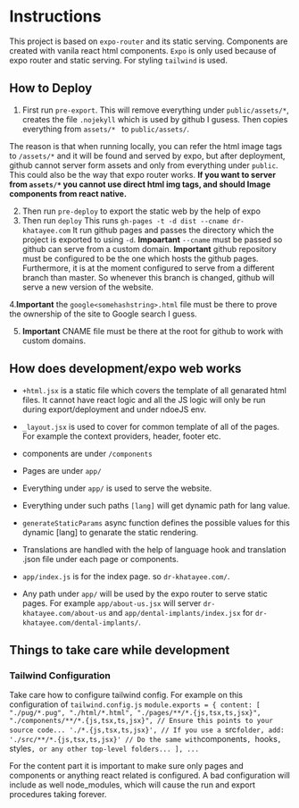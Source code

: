 # Instructions
This project is based on `expo-router` and its static serving. Components are created with vanila react html components. `Expo` is only used because of expo router and static serving. For styling `tailwind` is used.

## How to Deploy
1. First run `pre-export`. This will remove everything under `public/assets/*`, creates the file `.nojekyll` which is used by github I gusess. Then copies everything from `assets/* ` to `public/assets/`. 

The reason is that when running locally, you can refer the html image tags to `/assets/*` and it will be found and served by expo, but after deployment, github cannot server form assets and only from everything under `public`. This could also be the way that expo router works. **If you want to server from `assets/*` you cannot use direct html img tags, and should Image components from react native.**

2. Then run `pre-deploy` to export the static web by the help of expo
3. Then run `deploy`
This runs `gh-pages -t -d dist --cname dr-khatayee.com`
It run github pages and passes the directory which the project is exported to using `-d`. **Impoartant** `--cname` must be passed so github can serve from a custom domain.
**Important** github repository must be configured to be the one which hosts the github pages. Furthermore, it is at the moment configured to serve from a different branch than master. So whenever this branch is changed, github will serve a new version of the website.  

4.**Important** the `google<somehashstring>.html` file must be there to prove the ownership of the site to Google search I guess.

5. **Important** CNAME file must be there at the root for github to work with custom domains.


## How does development/expo web works
- `+html.jsx` is a static file which covers the template of all genarated html files. It cannot have react logic and all the JS logic will only be run during export/deployment and under ndoeJS env.
- `_layout.jsx` is used to cover for common template of all of the pages. For example the context providers, header, footer etc.

- components are under `/components`
- Pages are under `app/`
- Everything under `app/` is used to serve the website.
- Everything under such paths `[lang]` will get dynamic path for lang value.
- `generateStaticParams` async function defines the possible values for this dynamic [lang] to genarate the static rendering.
- Translations are handled with the help of language hook and translation .json file under each page or components.

- `app/index.js` is for the index page. so `dr-khatayee.com/`.
- Any path under `app/` will be used by the expo router to serve static pages. For example `app/about-us.jsx` will server `dr-khatayee.com/about-us` and `app/dental-implants/index.jsx` for `dr-khatayee.com/dental-implants/`.



## Things to take care while development
### Tailwind Configuration
Take care how to configure tailwind config. For example on this configuration of `tailwind.config.js` `module.exports = {
  content: [
      "./pug/*.pug",
      "./html/*.html",
      "./pages/**/*.{js,tsx,ts,jsx}",
      "./components/**/*.{js,tsx,ts,jsx}",
      // Ensure this points to your source code...
      './*.{js,tsx,ts,jsx}',
    // If you use a `src` folder, add: './src/**/*.{js,tsx,ts,jsx}'
    // Do the same with `components`, `hooks`, `styles`, or any other top-level folders...
  ], ...`

For the content part it is important to make sure only pages and components or anything react related is configured. A bad configuration will include as well node_modules, which will cause the run and export procedures taking forever.